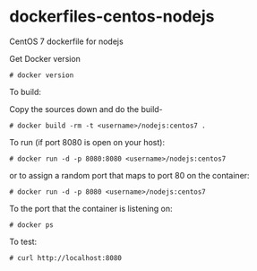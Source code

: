 dockerfiles-centos-nodejs
=========================

CentOS 7 dockerfile for nodejs


Get Docker version

    # docker version

To build:

Copy the sources down and do the build-

    # docker build -rm -t <username>/nodejs:centos7 .

To run (if port 8080 is open on your host):

    # docker run -d -p 8080:8080 <username>/nodejs:centos7

or to assign a random port that maps to port 80 on the container:

    # docker run -d -p 8080 <username>/nodejs:centos7

To the port that the container is listening on:

    # docker ps

To test:

    # curl http://localhost:8080

